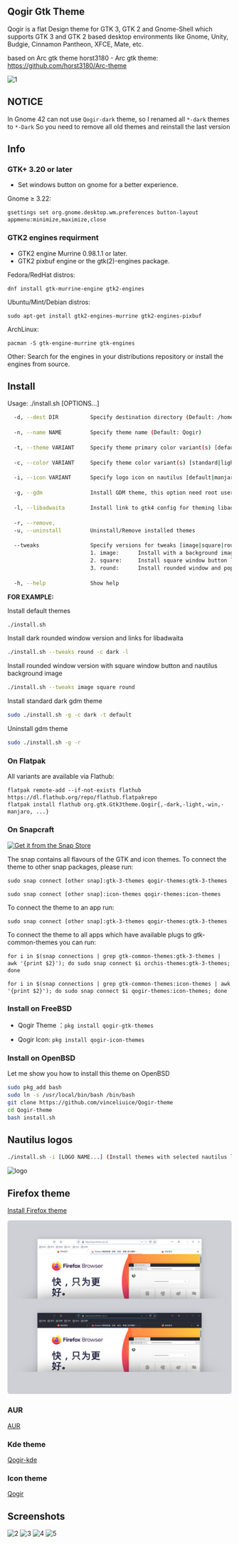 ## Qogir Gtk Theme

Qogir is a flat Design theme for GTK 3, GTK 2 and Gnome-Shell which supports GTK 3 and GTK 2 based desktop environments like Gnome, Unity, Budgie, Cinnamon Pantheon, XFCE, Mate, etc.

based on Arc gtk theme
horst3180 - Arc gtk theme: https://github.com/horst3180/Arc-theme

![1](https://github.com/vinceliuice/Qogir-theme/blob/images/screenshots/screenshot01.png?raw=true)

## NOTICE

In Gnome 42 can not use `Qogir-dark` theme, so I renamed all `*-dark` themes to `*-Dark`
So you need to remove all old themes and reinstall the last version 

## Info

### GTK+ 3.20 or later
- Set windows button on gnome for a better experience.

Gnome ≥ 3.22:

    gsettings set org.gnome.desktop.wm.preferences button-layout appmenu:minimize,maximize,close


### GTK2 engines requirment
- GTK2 engine Murrine 0.98.1.1 or later.
- GTK2 pixbuf engine or the gtk(2)-engines package.

Fedora/RedHat distros:

    dnf install gtk-murrine-engine gtk2-engines

Ubuntu/Mint/Debian distros:

    sudo apt-get install gtk2-engines-murrine gtk2-engines-pixbuf

ArchLinux:

    pacman -S gtk-engine-murrine gtk-engines

Other:
Search for the engines in your distributions repository or install the engines from source.

## Install

Usage:  ./install.sh  [OPTIONS...]

```sh
  -d, --dest DIR          Specify destination directory (Default: /home/vince/.themes)

  -n, --name NAME         Specify theme name (Default: Qogir)

  -t, --theme VARIANT     Specify theme primary color variant(s) [default|manjaro|ubuntu|all] (Default: blue color)

  -c, --color VARIANT     Specify theme color variant(s) [standard|light|dark] (Default: All variants)

  -i, --icon VARIANT      Specify logo icon on nautilus [default|manjaro|ubuntu|fedora|debian|arch|gnome|budgie|popos|gentoo|void|zorin|mxlinux|opensuse] (Default: mountain icon)

  -g, --gdm               Install GDM theme, this option need root user authority! please run this with sudo

  -l, --libadwaita        Install link to gtk4 config for theming libadwaita

  -r, --remove,
  -u, --uninstall         Uninstall/Remove installed themes

  --tweaks                Specify versions for tweaks [image|square|round] (options can mix use)
                          1. image:      Install with a background image on (Nautilus/Nemo)
                          2. square:     Install square window button like Windows 10
                          3. round:      Install rounded window and popup/menu version

  -h, --help              Show help


```

**FOR EXAMPLE:**

Install default themes

```sh
./install.sh
```

Install dark rounded window version and links for libadwaita

```sh
./install.sh --tweaks round -c dark -l
```

Install rounded window version with square window button and nautilus background image

```sh
./install.sh --tweaks image square round
```

Install standard dark gdm theme

```sh
sudo ./install.sh -g -c dark -t default
```

Uninstall gdm theme

```sh
sudo ./install.sh -g -r
```

### On Flatpak

All variants are available via Flathub:

```
flatpak remote-add --if-not-exists flathub https://dl.flathub.org/repo/flathub.flatpakrepo
flatpak install flathub org.gtk.Gtk3theme.Qogir{,-dark,-light,-win,-manjaro, ...}
```

### On Snapcraft

<a href="https://snapcraft.io/qogir-themes">
<img alt="Get it from the Snap Store" src="https://snapcraft.io/static/images/badges/en/snap-store-black.svg" />
</a>

The snap contains all flavours of the GTK and icon themes. To connect the theme to other snap packages, please run:

```
sudo snap connect [other snap]:gtk-3-themes qogir-themes:gtk-3-themes
```

```
sudo snap connect [other snap]:icon-themes qogir-themes:icon-themes
```

To connect the theme to an app run:
```
sudo snap connect [other snap]:gtk-3-themes qogir-themes:gtk-3-themes
```
To connect the theme to all apps which have available plugs to gtk-common-themes you can run:
```
for i in $(snap connections | grep gtk-common-themes:gtk-3-themes | awk '{print $2}'); do sudo snap connect $i orchis-themes:gtk-3-themes; done
```
```
for i in $(snap connections | grep gtk-common-themes:icon-themes | awk '{print $2}'); do sudo snap connect $i qogir-themes:icon-themes; done
```

### Install on FreeBSD

- Qogir Theme ：`pkg install qogir-gtk-themes`

- Qogir Icon: `pkg install qogir-icon-themes`

### Install on OpenBSD

Let me show you how to install this theme on OpenBSD

```sh
sudo pkg_add bash
sudo ln -s /usr/local/bin/bash /bin/bash
git clone https://github.com/vinceliuice/Qogir-theme
cd Qogir-theme
bash install.sh
```

## Nautilus logos
```sh
./install.sh -i [LOGO NAME...] (Install themes with selected nautilus logo)
```

![logo](https://github.com/vinceliuice/Qogir-theme/blob/images/logos.png?raw=true)

## Firefox theme
[Install Firefox theme](src/firefox)

![firefox-theme](src/firefox/preview.png?raw=true)

### AUR
[AUR](https://aur.archlinux.org/packages/qogir-gtk-theme/)

### Kde theme
[Qogir-kde](https://github.com/vinceliuice/Qogir-kde)

### Icon theme
[Qogir](https://github.com/vinceliuice/Qogir-icon-theme)

## Screenshots
![2](https://github.com/vinceliuice/Qogir-theme/blob/images/screenshots/screenshot02.png?raw=true)
![3](https://github.com/vinceliuice/Qogir-theme/blob/images/screenshots/screenshot03.png?raw=true)
![4](https://github.com/vinceliuice/Qogir-theme/blob/images/screenshots/screenshot04.png?raw=true)
![5](https://github.com/vinceliuice/Qogir-theme/blob/images/screenshots/screenshot05.png?raw=true)
